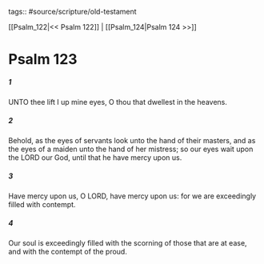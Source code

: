 tags:: #source/scripture/old-testament

[[Psalm_122|<< Psalm 122]] | [[Psalm_124|Psalm 124 >>]]

# Psalm 123

##### 1

UNTO thee lift I up mine eyes, O thou that dwellest in the heavens.

##### 2

Behold, as the eyes of servants look unto the hand of their masters, and as the eyes of a maiden unto the hand of her mistress; so our eyes wait upon the LORD our God, until that he have mercy upon us.

##### 3

Have mercy upon us, O LORD, have mercy upon us: for we are exceedingly filled with contempt.

##### 4

Our soul is exceedingly filled with the scorning of those that are at ease, and with the contempt of the proud.
